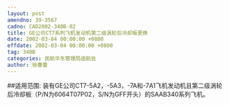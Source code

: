```yaml
---
layout: post
amendno: 39-3567
cadno: CAD2002-340B-02
title: GE公司CT7系列飞机发动机第二级涡轮后冷却板更换
date: 2002-03-04 00:00:00 +0800
effdate: 2002-03-04 00:00:00 +0800
tag: 340B
categories: 民航华东管理局适航处
author: 徐春雷
---
```


##适用范围:
装有GE公司CT7-5A2，-5A3，-7A和-7A1飞机发动机且第二级涡轮后冷却板（P/N为6064T07P02，S/N为GFF开头）的SAAB340系列飞机。

